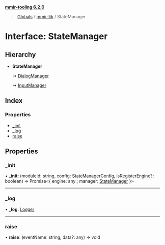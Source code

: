 **[mmir-tooling 6.2.0](../README.md)**

> [Globals](../README.md) / [mmir-lib](../modules/mmir_lib.md) / StateManager

# Interface: StateManager

## Hierarchy

* **StateManager**

  ↳ [DialogManager](mmir_lib.dialogmanager.md)

  ↳ [InputManager](mmir_lib.inputmanager.md)

## Index

### Properties

* [\_init](mmir_lib.statemanager.md#_init)
* [\_log](mmir_lib.statemanager.md#_log)
* [raise](mmir_lib.statemanager.md#raise)

## Properties

### \_init

•  **\_init**: (moduleId: string, config: [StateManagerConfig](mmir_lib.statemanagerconfig.md), isRegisterEngine?: boolean) => Promise<{ engine: any ; manager: [StateManager](mmir_lib.statemanager.md)  }\>

___

### \_log

•  **\_log**: [Logger](mmir_lib.logger.md)

___

### raise

•  **raise**: (eventName: string, data?: any) => void
